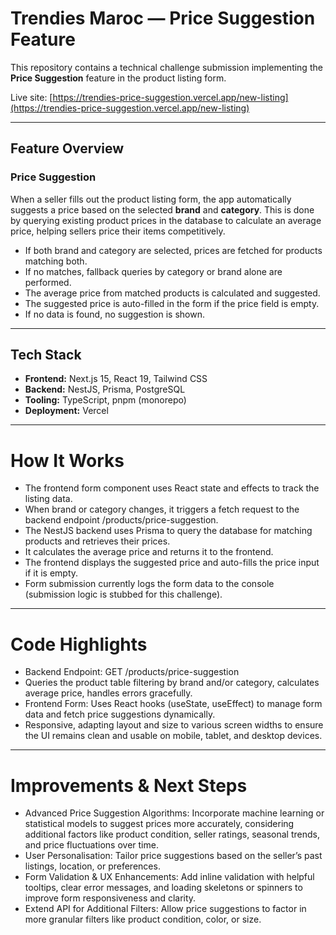 # Trendies Maroc — Price Suggestion Feature

This repository contains a technical challenge submission implementing the **Price Suggestion** feature in the product listing form.

Live site: [https://trendies-price-suggestion.vercel.app/new-listing](https://trendies-price-suggestion.vercel.app/new-listing)

---

## Feature Overview

### Price Suggestion

When a seller fills out the product listing form, the app automatically suggests a price based on the selected **brand** and **category**. This is done by querying existing product prices in the database to calculate an average price, helping sellers price their items competitively.

- If both brand and category are selected, prices are fetched for products matching both.
- If no matches, fallback queries by category or brand alone are performed.
- The average price from matched products is calculated and suggested.
- The suggested price is auto-filled in the form if the price field is empty.
- If no data is found, no suggestion is shown.

---

## Tech Stack

- **Frontend:** Next.js 15, React 19, Tailwind CSS  
- **Backend:** NestJS, Prisma, PostgreSQL  
- **Tooling:** TypeScript, pnpm (monorepo)  
- **Deployment:** Vercel  

---

# How It Works

- The frontend form component uses React state and effects to track the listing data.
- When brand or category changes, it triggers a fetch request to the backend endpoint /products/price-suggestion.
- The NestJS backend uses Prisma to query the database for matching products and retrieves their prices.
- It calculates the average price and returns it to the frontend.
- The frontend displays the suggested price and auto-fills the price input if it is empty.
- Form submission currently logs the form data to the console (submission logic is stubbed for this challenge).

---

# Code Highlights
- Backend Endpoint: GET /products/price-suggestion
- Queries the product table filtering by brand and/or category, calculates average price, handles errors gracefully.
- Frontend Form: Uses React hooks (useState, useEffect) to manage form data and fetch price suggestions dynamically.
- Responsive, adapting layout and size to various screen widths to ensure the UI remains clean and usable on mobile, tablet, and desktop devices.

---

# Improvements & Next Steps
- Advanced Price Suggestion Algorithms: Incorporate machine learning or statistical models to suggest prices more accurately, considering additional factors like product condition, seller ratings, seasonal trends, and price fluctuations over time.
- User Personalisation: Tailor price suggestions based on the seller’s past listings, location, or preferences.
- Form Validation & UX Enhancements: Add inline validation with helpful tooltips, clear error messages, and loading skeletons or spinners to improve form responsiveness and clarity.
- Extend API for Additional Filters: Allow price suggestions to factor in more granular filters like product condition, color, or size.

